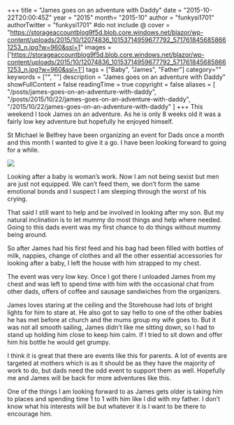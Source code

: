 +++
title = "James goes on an adventure with Daddy"
date = "2015-10-22T20:00:45Z"
year = "2015"
month= "2015-10"
author = "funkysi1701"
authorTwitter = "funkysi1701" #do not include @
cover = "https://storageaccountblog9f5d.blob.core.windows.net/blazor/wp-content/uploads/2015/10/12074836_10153714959677792_5717618456858661253_n.jpg?w=960&ssl=1"
images = ['https://storageaccountblog9f5d.blob.core.windows.net/blazor/wp-content/uploads/2015/10/12074836_10153714959677792_5717618456858661253_n.jpg?w=960&ssl=1']
tags = ["Baby", "James", "Father"]
category=""
keywords = ["", ""]
description =  "James goes on an adventure with Daddy"
showFullContent = false
readingTime = true
copyright = false
aliases = [
    "/posts/james-goes-on-an-adventure-with-daddy",
    "/posts/2015/10/22/james-goes-on-an-adventure-with-daddy",
    "/2015/10/22/james-goes-on-an-adventure-with-daddy"
]
+++
This weekend I took James on an adventure. As he is only 8 weeks old it was a fairly low key adventure but hopefully he enjoyed himself.

St Michael le Belfrey have been organizing an event for Dads once a month and this month I wanted to give it a go. I have been looking forward to going for a while.

![](https://storageaccountblog9f5d.blob.core.windows.net/blazor/wp-content/uploads/2015/10/12074836_10153714959677792_5717618456858661253_n.jpg?w=960&ssl=1)

Looking after a baby is woman’s work. Now I am not being sexist but men are just not equipped. We can’t feed them, we don’t form the same emotional bonds and I suspect I am sleeping through the worst of his crying.

That said I still want to help and be involved in looking after my son. But my natural inclination is to let mummy do most things and help where needed. Going to this dads event was my first chance to do things without mummy being around.

So after James had his first feed and his bag had been filled with bottles of milk, nappies, change of clothes and all the other essential accessories for looking after a baby, I left the house with him strapped to my chest.

The event was very low key. Once I got there I unloaded James from my chest and was left to spend time with him with the occasional chat from other dads, offers of coffee and sausage sandwiches from the organizers.

James loves staring at the ceiling and the Storehouse had lots of bright lights for him to stare at. He also got to say hello to one of the other babies he has met before at church and the mums group my wife goes to. But it was not all smooth sailing, James didn’t like me sitting down, so I had to stand up holding him close to keep him calm. If I tried to sit down and offer him his bottle he would get grumpy.

I think it is great that there are events like this for parents. A lot of events are targeted at mothers which is as it should be as they have the majority of work to do, but dads need the odd event to support them as well. Hopefully me and James will be back for more adventures like this.

One of the things I am looking forward to as James gets older is taking him to places and spending time 1 to 1 with him like I did with my father. I don’t know what his interests will be but whatever it is I want to be there to encourage him.